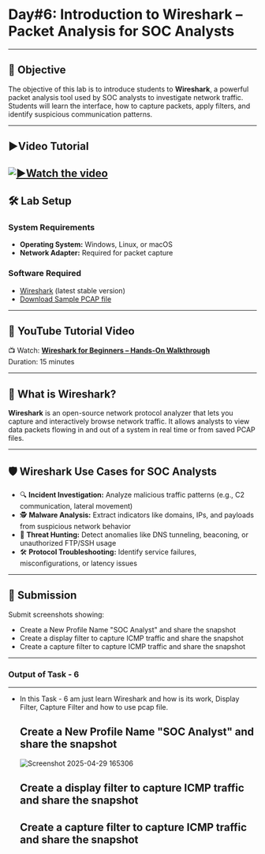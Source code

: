 # **Day#6: Introduction to Wireshark – Packet Analysis for SOC Analysts**

---

## 🎯 **Objective**  
The objective of this lab is to introduce students to **Wireshark**, a powerful packet analysis tool used by SOC analysts to investigate network traffic. Students will learn the interface, how to capture packets, apply filters, and identify suspicious communication patterns.

---

## **▶️Video Tutorial**

[![▶️Watch the video](https://img.youtube.com/vi/WmQZUMaiGfU/maxresdefault.jpg)](https://youtu.be/WmQZUMaiGfU)
---

## 🛠️ **Lab Setup**

### **System Requirements**
- **Operating System:** Windows, Linux, or macOS
- **Network Adapter:** Required for packet capture

### **Software Required**
- [Wireshark](https://www.wireshark.org/download.html) (latest stable version)
- [Download Sample PCAP file](https://github.com/0xrajneesh/90-Days-SOC-Challenge-Beginner/raw/refs/heads/main/Protocol_Analysis_pcap.pcapng)

---

## 🎥 **YouTube Tutorial Video**
📺 Watch: **[Wireshark for Beginners – Hands-On Walkthrough](https://youtu.be/nmLH0c5YUJk)**  
Duration: 15 minutes

---

## 📘 **What is Wireshark?**

**Wireshark** is an open-source network protocol analyzer that lets you capture and interactively browse network traffic. It allows analysts to view data packets flowing in and out of a system in real time or from saved PCAP files.

---

## 🛡️ **Wireshark Use Cases for SOC Analysts**

- 🔍 **Incident Investigation:** Analyze malicious traffic patterns (e.g., C2 communication, lateral movement)
- 🕵️ **Malware Analysis:** Extract indicators like domains, IPs, and payloads from suspicious network behavior
- 🚨 **Threat Hunting:** Detect anomalies like DNS tunneling, beaconing, or unauthorized FTP/SSH usage
- 🛠️ **Protocol Troubleshooting:** Identify service failures, misconfigurations, or latency issues


---

## 📸 **Submission**
Submit screenshots showing:
- Create a New Profile Name "SOC Analyst" and share the snapshot
- Create a display filter to capture ICMP traffic and share the snapshot
- Create a capture filter to capture ICMP traffic and share the snapshot

- -------------------------------------------------------------------------------------------------------------------------------------------------------------------------------------------------------------------------
### Output of Task - 6
------------------------

* In this Task - 6 am just learn Wireshark and how is its work, Display Filter, Capture Filter and how to use pcap file.

   Create a New Profile Name "SOC Analyst" and share the snapshot
  ----------------------------------------------------------------

  ![Screenshot 2025-04-29 165306](https://github.com/user-attachments/assets/29238cd3-4dd5-441b-b2a8-8d50481ae5f5)


  Create a display filter to capture ICMP traffic and share the snapshot
  ---------------------------------------------------------------------------



   Create a capture filter to capture ICMP traffic and share the snapshot
  -------------------------------------------------------------------------



  


